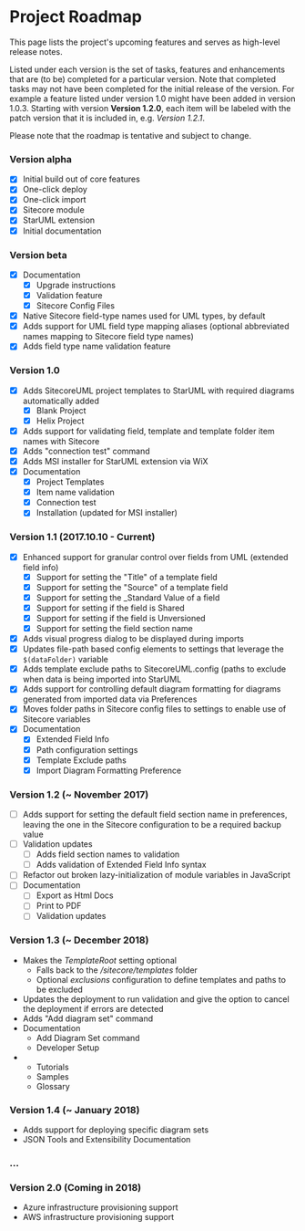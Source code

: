 # Project Roadmap

This page lists the project's upcoming features and serves as high-level release notes.

Listed under each version is the set of tasks, features and enhancements that are \(to be\) completed for a particular version. Note that completed tasks may not have been completed for the initial release of the version. For example a feature listed under version 1.0 might have been added in version 1.0.3. Starting with version **Version 1.2.0**, each item will be labeled with the patch version that it is included in, e.g. _Version 1.2.1_.

Please note that the roadmap is tentative and subject to change.

### Version alpha

* [x] Initial build out of core features
* [x] One-click deploy
* [x] One-click import
* [x] Sitecore module
* [x] StarUML extension
* [x] Initial documentation

### Version beta

* [x] Documentation
  * [x] Upgrade instructions
  * [x] Validation feature
  * [x] Sitecore Config Files
* [x] Native Sitecore field-type names used for UML types, by default
* [x] Adds support for UML field type mapping aliases \(optional abbreviated names mapping to Sitecore field type names\)
* [x] Adds field type name validation feature

### Version 1.0

* [x] Adds SitecoreUML project templates to StarUML with required diagrams automatically added
  * [x] Blank Project
  * [x] Helix Project
* [x] Adds support for validating field, template and template folder item names with Sitecore
* [x] Adds "connection test" command
* [x] Adds MSI installer for StarUML extension via WiX
* [x] Documentation
  * [x] Project Templates
  * [x] Item name validation
  * [x] Connection test
  * [x] Installation \(updated for MSI installer\)

### Version 1.1 \(2017.10.10 - Current\)

* [x] Enhanced support for granular control over fields from UML \(extended field info\)
  * [x] Support for setting the "Title" of a template field
  * [x] Support for setting the "Source" of a template field
  * [x] Support for setting the \_Standard Value of a field
  * [x] Support for setting if the field is Shared
  * [x] Support for setting if the field is Unversioned
  * [x] Support for setting the field section name
* [x] Adds visual progress dialog to be displayed during imports
* [x] Updates file-path based config elements to settings that leverage the `$(dataFolder)` variable
* [x] Adds template exclude paths to SitecoreUML.config \(paths to exclude when data is being imported into StarUML
* [x] Adds support for controlling default diagram formatting for diagrams generated from imported data via Preferences
* [x] Moves folder paths in Sitecore config files to settings to enable use of Sitecore variables
* [x] Documentation
  * [x] Extended Field Info
  * [x] Path configuration settings
  * [x] Template Exclude paths
  * [x] Import Diagram Formatting Preference

### Version 1.2 \(~ November 2017\)

* [ ] Adds support for setting the default field section name in preferences, leaving the one in the Sitecore configuration to be a required backup value
* [ ] Validation updates
  * [ ] Adds field section names to validation
  * [ ] Adds validation of Extended Field Info syntax
* [ ] Refactor out broken lazy-initialization of module variables in JavaScript
* [ ] Documentation
  * [ ] Export as Html Docs
  * [ ] Print to PDF
  * [ ] Validation updates

### Version 1.3 \(~ December 2018\)

* Makes the _TemplateRoot_ setting optional
  * Falls back to the _/sitecore/templates_ folder 
  * Optional _exclusions_ configuration to define templates and paths to be excluded
* Updates the deployment to run validation and give the option to cancel the deployment if errors are detected
* Adds "Add diagram set" command
* Documentation
  * Add Diagram Set command
  * Developer Setup
* * Tutorials
  * Samples
  * Glossary

### Version 1.4 \(~ January 2018\)

* Adds support for deploying specific diagram sets
* JSON Tools and Extensibility Documentation

### ...

### Version 2.0 \(Coming in 2018\)

* Azure infrastructure provisioning support
* AWS infrastructure provisioning support



